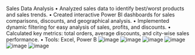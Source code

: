 Sales Data Analysis 
• Analyzed sales data to identify best/worst products and sales trends.
• Created interactive Power BI dashboards for sales comparisons, discounts, and geographical analysis.
• Implemented dynamic filtering for easy analysis of sales, profits, and discounts.
• Calculated key metrics: total orders, average discounts, and city-wise sales performance.
• Tools: Excel, Power B
![image](https://github.com/user-attachments/assets/3e9e96a9-5fc2-4d57-bda3-82e642de63ba)
![image](https://github.com/user-attachments/assets/b3684480-a26c-4571-a002-425cb81fed0f)
![image](https://github.com/user-attachments/assets/47a5579c-483a-45bd-9601-fb9fd430e0bf)
![image](https://github.com/user-attachments/assets/ed038a7a-e8a3-4036-b79a-a2b0e6b2326d)
![image](https://github.com/user-attachments/assets/e0bfcf00-6567-46f2-acd4-1f3ac4abbf94)
![image](https://github.com/user-attachments/assets/8ad64c94-94ca-4fb4-9cdc-6274d8067a87)

